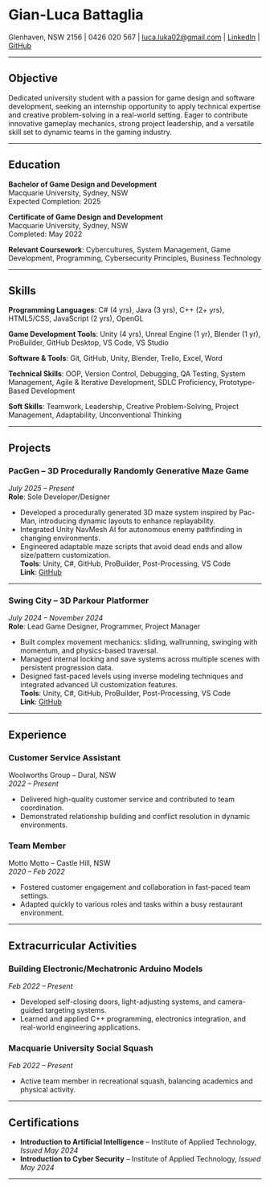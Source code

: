 # Gian-Luca Battaglia

Glenhaven, NSW 2156 | 0426 020 567 | luca.luka02@gmail.com | [LinkedIn](https://www.linkedin.com/in/gian-luca-battaglia/) | [GitHub](https://github.com/LucaKBattaglia)

---

## Objective

Dedicated university student with a passion for game design and software development, seeking an internship opportunity to apply technical expertise and creative problem-solving in a real-world setting. Eager to contribute innovative gameplay mechanics, strong project leadership, and a versatile skill set to dynamic teams in the gaming industry.

---

## Education

**Bachelor of Game Design and Development**  
Macquarie University, Sydney, NSW  
Expected Completion: 2025  

**Certificate of Game Design and Development**  
Macquarie University, Sydney, NSW  
Completed: May 2022  

**Relevant Coursework**: Cybercultures, System Management, Game Development, Programming, Cybersecurity Principles, Business Technology

---

## Skills

**Programming Languages**: C# (4 yrs), Java (3 yrs), C++ (2+ yrs), HTML5/CSS, JavaScript (2 yrs), OpenGL

**Game Development Tools**: Unity (4 yrs), Unreal Engine (1 yr), Blender (1 yr), ProBuilder, GitHub Desktop, VS Code, VS Studio

**Software & Tools**: Git, GitHub, Unity, Blender, Trello, Excel, Word

**Technical Skills**: OOP, Version Control, Debugging, QA Testing, System Management, Agile & Iterative Development, SDLC Proficiency, Prototype-Based Development

**Soft Skills**: Teamwork, Leadership, Creative Problem-Solving, Project Management, Adaptability, Unconventional Thinking

---

## Projects

### **PacGen – 3D Procedurally Randomly Generative Maze Game**
*July 2025 – Present*  
**Role**: Sole Developer/Designer  

- Developed a procedurally generated 3D maze system inspired by Pac-Man, introducing dynamic layouts to enhance replayability.  
- Integrated Unity NavMesh AI for autonomous enemy pathfinding in changing environments.  
- Engineered adaptable maze scripts that avoid dead ends and allow size/pattern customization.  
**Tools**: Unity, C#, GitHub, ProBuilder, Post-Processing, VS Code  
**Link**: [GitHub](https://github.com/LucaKBattaglia)

---

### **Swing City – 3D Parkour Platformer**
*July 2024 – November 2024*  
**Role**: Lead Game Designer, Programmer, Project Manager  

- Built complex movement mechanics: sliding, wallrunning, swinging with momentum, and physics-based traversal.  
- Managed internal locking and save systems across multiple scenes with persistent progression data.  
- Designed fast-paced levels using inverse modeling techniques and integrated advanced UI customization features.  
**Tools**: Unity, C#, GitHub, ProBuilder, Post-Processing, VS Code  
**Link**: [GitHub](https://github.com/LucaKBattaglia)

---

## Experience

### **Customer Service Assistant**  
Woolworths Group – Dural, NSW  
*2022 – Present*  
- Delivered high-quality customer service and contributed to team coordination.  
- Demonstrated relationship building and conflict resolution in dynamic environments.  

### **Team Member**  
Motto Motto – Castle Hill, NSW  
*2020 – Feb 2022*  
- Fostered customer engagement and collaboration in fast-paced team settings.  
- Adapted quickly to various roles and tasks within a busy restaurant environment.

---

## Extracurricular Activities

### **Building Electronic/Mechatronic Arduino Models**
*Feb 2022 – Present*  
- Developed self-closing doors, light-adjusting systems, and camera-guided targeting systems.  
- Learned and applied C++ programming, electronics integration, and real-world engineering applications.  

### **Macquarie University Social Squash**
*Feb 2022 – Present*  
- Active team member in recreational squash, balancing academics and physical activity.  

---

## Certifications

- **Introduction to Artificial Intelligence** – Institute of Applied Technology, *Issued May 2024*  
- **Introduction to Cyber Security** – Institute of Applied Technology, *Issued May 2024*

---
